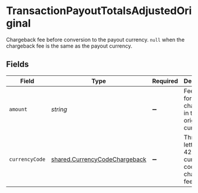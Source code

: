# TransactionPayoutTotalsAdjustedOriginal

Chargeback fee before conversion to the payout currency. `null` when the chargeback fee is the same as the payout currency.


## Fields

| Field                                                                                 | Type                                                                                  | Required                                                                              | Description                                                                           | Example                                                                               |
| ------------------------------------------------------------------------------------- | ------------------------------------------------------------------------------------- | ------------------------------------------------------------------------------------- | ------------------------------------------------------------------------------------- | ------------------------------------------------------------------------------------- |
| `amount`                                                                              | *string*                                                                              | :heavy_minus_sign:                                                                    | Fee amount for this chargeback in the original currency.                              | 1500                                                                                  |
| `currencyCode`                                                                        | [shared.CurrencyCodeChargeback](../../../sdk/models/shared/currencycodechargeback.md) | :heavy_minus_sign:                                                                    | Three-letter ISO 4217 currency code for chargeback fees.                              |                                                                                       |